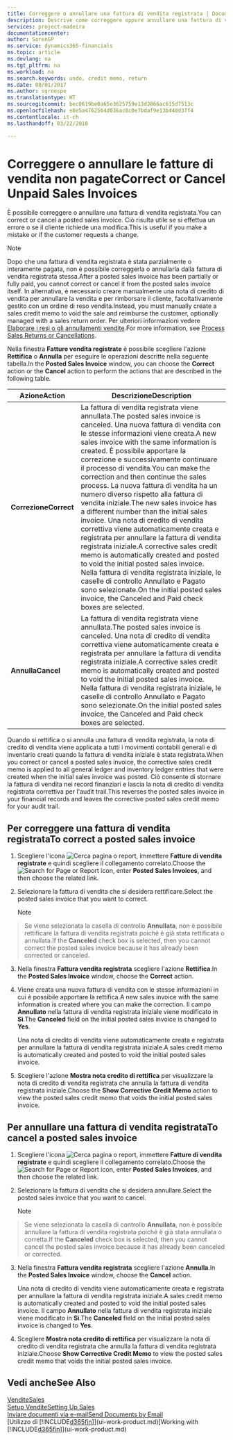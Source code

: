 ```yaml
---
title: Correggere o annullare una fattura di vendita registrata | Documenti Microsoft
description: Descrive come correggere oppure annullare una fattura di vendita registrata e collegarla a una nota di credito di vendita.
services: project-madeira
documentationcenter: 
author: SorenGP
ms.service: dynamics365-financials
ms.topic: article
ms.devlang: na
ms.tgt_pltfrm: na
ms.workload: na
ms.search.keywords: undo, credit memo, return
ms.date: 08/01/2017
ms.author: sgroespe
ms.translationtype: HT
ms.sourcegitcommit: bec0619be0a65e3625759e13d2866ac615d7513c
ms.openlocfilehash: e8e5a4762564d036ac8c0e7bdaf9e13b448d37f4
ms.contentlocale: it-ch
ms.lasthandoff: 03/22/2018

---
```

# <a name="correct-or-cancel-unpaid-sales-invoices"></a><span data-ttu-id="4777c-103">Correggere o annullare le fatture di vendita non pagate</span><span class="sxs-lookup"><span data-stu-id="4777c-103">Correct or Cancel Unpaid Sales Invoices</span></span>
<span data-ttu-id="4777c-104">È possibile correggere o annullare una fattura di vendita registrata.</span><span class="sxs-lookup"><span data-stu-id="4777c-104">You can correct or cancel a posted sales invoice.</span></span> <span data-ttu-id="4777c-105">Ciò risulta utile se si effettua un errore o se il cliente richiede una modifica.</span><span class="sxs-lookup"><span data-stu-id="4777c-105">This is useful if you make a mistake or if the customer requests a change.</span></span>

> [!NOTE]  
>   <span data-ttu-id="4777c-106">Dopo che una fattura di vendita registrata è stata parzialmente o interamente pagata, non è possibile correggerla o annullarla dalla fattura di vendita registrata stessa.</span><span class="sxs-lookup"><span data-stu-id="4777c-106">After a posted sales invoice has been partially or fully paid, you cannot correct or cancel it from the posted sales invoice itself.</span></span> <span data-ttu-id="4777c-107">In alternativa, è necessario creare manualmente una nota di credito di vendita per annullare la vendita e per rimborsare il cliente, facoltativamente gestito con un ordine di reso vendita.</span><span class="sxs-lookup"><span data-stu-id="4777c-107">Instead, you must manually create a sales credit memo to void the sale and reimburse the customer, optionally managed with a sales return order.</span></span> <span data-ttu-id="4777c-108">Per ulteriori informazioni vedere [Elaborare i resi o gli annullamenti vendite](sales-how-process-sales-returns-cancellations.md).</span><span class="sxs-lookup"><span data-stu-id="4777c-108">For more information, see [Process Sales Returns or Cancellations](sales-how-process-sales-returns-cancellations.md).</span></span>

<span data-ttu-id="4777c-109">Nella finestra **Fatture vendita registrate** è possibile scegliere l'azione **Rettifica** o **Annulla** per eseguire le operazioni descritte nella seguente tabella.</span><span class="sxs-lookup"><span data-stu-id="4777c-109">In the **Posted Sales Invoice** window, you can choose the **Correct** action or the **Cancel** action to perform the actions that are described in the following table.</span></span>

| <span data-ttu-id="4777c-110">Azione</span><span class="sxs-lookup"><span data-stu-id="4777c-110">Action</span></span> | <span data-ttu-id="4777c-111">Descrizione</span><span class="sxs-lookup"><span data-stu-id="4777c-111">Description</span></span> |
| --- | --- |
| <span data-ttu-id="4777c-112">**Correzione**</span><span class="sxs-lookup"><span data-stu-id="4777c-112">**Correct**</span></span> |<span data-ttu-id="4777c-113">La fattura di vendita registrata viene annullata.</span><span class="sxs-lookup"><span data-stu-id="4777c-113">The posted sales invoice is canceled.</span></span> <span data-ttu-id="4777c-114">Una nuova fattura di vendita con le stesse informazioni viene creata.</span><span class="sxs-lookup"><span data-stu-id="4777c-114">A new sales invoice with the same information is created.</span></span> <span data-ttu-id="4777c-115">È possibile apportare la correzione e successivamente continuare il processo di vendita.</span><span class="sxs-lookup"><span data-stu-id="4777c-115">You can make the correction and then continue the sales process.</span></span> <span data-ttu-id="4777c-116">La nuova fattura di vendita ha un numero diverso rispetto alla fattura di vendita iniziale.</span><span class="sxs-lookup"><span data-stu-id="4777c-116">The new sales invoice has a different number than the initial sales invoice.</span></span> <span data-ttu-id="4777c-117">Una nota di credito di vendita correttiva viene automaticamente creata e registrata per annullare la fattura di vendita registrata iniziale.</span><span class="sxs-lookup"><span data-stu-id="4777c-117">A corrective sales credit memo is automatically created and posted to void the initial posted sales invoice.</span></span> <span data-ttu-id="4777c-118">Nella fattura di vendita registrata iniziale, le caselle di controllo Annullato e Pagato sono selezionate.</span><span class="sxs-lookup"><span data-stu-id="4777c-118">On the initial posted sales invoice, the Canceled and Paid check boxes are selected.</span></span> |
| <span data-ttu-id="4777c-119">**Annulla**</span><span class="sxs-lookup"><span data-stu-id="4777c-119">**Cancel**</span></span> |<span data-ttu-id="4777c-120">La fattura di vendita registrata viene annullata.</span><span class="sxs-lookup"><span data-stu-id="4777c-120">The posted sales invoice is canceled.</span></span> <span data-ttu-id="4777c-121">Una nota di credito di vendita correttiva viene automaticamente creata e registrata per annullare la fattura di vendita registrata iniziale.</span><span class="sxs-lookup"><span data-stu-id="4777c-121">A corrective sales credit memo is automatically created and posted to void the initial posted sales invoice.</span></span> <span data-ttu-id="4777c-122">Nella fattura di vendita registrata iniziale, le caselle di controllo Annullato e Pagato sono selezionate.</span><span class="sxs-lookup"><span data-stu-id="4777c-122">On the initial posted sales invoice, the Canceled and Paid check boxes are selected.</span></span> |

<span data-ttu-id="4777c-123">Quando si rettifica o si annulla una fattura di vendita registrata, la nota di credito di vendita viene applicata a tutti i movimenti contabili generali e di inventario creati quando la fattura di vendita iniziale è stata registrata.</span><span class="sxs-lookup"><span data-stu-id="4777c-123">When you correct or cancel a posted sales invoice, the corrective sales credit memo is applied to all general ledger and inventory ledger entries that were created when the initial sales invoice was posted.</span></span> <span data-ttu-id="4777c-124">Ciò consente di stornare la fattura di vendita nei record finanziari e lascia la nota di credito di vendita registrata correttiva per l'audit trail.</span><span class="sxs-lookup"><span data-stu-id="4777c-124">This reverses the posted sales invoice in your financial records and leaves the corrective posted sales credit memo for your audit trail.</span></span>

## <a name="to-correct-a-posted-sales-invoice"></a><span data-ttu-id="4777c-125">Per correggere una fattura di vendita registrata</span><span class="sxs-lookup"><span data-stu-id="4777c-125">To correct a posted sales invoice</span></span>
1. <span data-ttu-id="4777c-126">Scegliere l'icona ![Cerca pagina o report](media/ui-search/search_small.png "icona Cerca pagina o report"), immettere **Fatture di vendita registrate** e quindi scegliere il collegamento correlato.</span><span class="sxs-lookup"><span data-stu-id="4777c-126">Choose the ![Search for Page or Report](media/ui-search/search_small.png "Search for Page or Report icon") icon, enter **Posted Sales Invoices**, and then choose the related link.</span></span>  
2. <span data-ttu-id="4777c-127">Selezionare la fattura di vendita che si desidera rettificare.</span><span class="sxs-lookup"><span data-stu-id="4777c-127">Select the posted sales invoice that you want to correct.</span></span>

    > [!NOTE]  
>   <span data-ttu-id="4777c-128">Se viene selezionata la casella di controllo **Annullata**, non è possibile rettificare la fattura di vendita registrata poiché è già stata rettificata o annullata.</span><span class="sxs-lookup"><span data-stu-id="4777c-128">If the **Canceled** check box is selected, then you cannot correct the posted sales invoice because it has already been corrected or canceled.</span></span>
3. <span data-ttu-id="4777c-129">Nella finestra **Fattura vendita registrata** scegliere l'azione **Rettifica**.</span><span class="sxs-lookup"><span data-stu-id="4777c-129">In the **Posted Sales Invoice** window, choose the **Correct** action.</span></span>  
4. <span data-ttu-id="4777c-130">Viene creata una nuova fattura di vendita con le stesse informazioni in cui è possibile apportare la rettifica.</span><span class="sxs-lookup"><span data-stu-id="4777c-130">A new sales invoice with the same information is created where you can make the correction.</span></span> <span data-ttu-id="4777c-131">Il campo **Annullato** nella fattura di vendita registrata iniziale viene modificato in **Sì**.</span><span class="sxs-lookup"><span data-stu-id="4777c-131">The **Canceled** field on the initial posted sales invoice is changed to **Yes**.</span></span>

    <span data-ttu-id="4777c-132">Una nota di credito di vendita viene automaticamente creata e registrata per annullare la fattura di vendita registrata iniziale.</span><span class="sxs-lookup"><span data-stu-id="4777c-132">A sales credit memo is automatically created and posted to void the initial posted sales invoice.</span></span>
5. <span data-ttu-id="4777c-133">Scegliere l'azione **Mostra nota credito di rettifica** per visualizzare la nota di credito di vendita registrata che annulla la fattura di vendita registrata iniziale.</span><span class="sxs-lookup"><span data-stu-id="4777c-133">Choose the **Show Corrective Credit Memo** action to view the posted sales credit memo that voids the initial posted sales invoice.</span></span>

## <a name="to-cancel-a-posted-sales-invoice"></a><span data-ttu-id="4777c-134">Per annullare una fattura di vendita registrata</span><span class="sxs-lookup"><span data-stu-id="4777c-134">To cancel a posted sales invoice</span></span>
1. <span data-ttu-id="4777c-135">Scegliere l'icona ![Cerca pagina o report](media/ui-search/search_small.png "icona Cerca pagina o report"), immettere **Fatture di vendita registrate** e quindi scegliere il collegamento correlato.</span><span class="sxs-lookup"><span data-stu-id="4777c-135">Choose the ![Search for Page or Report](media/ui-search/search_small.png "Search for Page or Report icon") icon, enter **Posted Sales Invoices**, and then choose the related link.</span></span>  
2. <span data-ttu-id="4777c-136">Selezionare la fattura di vendita che si desidera annullare.</span><span class="sxs-lookup"><span data-stu-id="4777c-136">Select the posted sales invoice that you want to cancel.</span></span>

    > [!NOTE]  
>   <span data-ttu-id="4777c-137">Se viene selezionata la casella di controllo **Annullata**, non è possibile annullare la fattura di vendita registrata poiché è già stata annullata o corretta.</span><span class="sxs-lookup"><span data-stu-id="4777c-137">If the **Canceled** check box is selected, then you cannot cancel the posted sales invoice because it has already been canceled or corrected.</span></span>
3. <span data-ttu-id="4777c-138">Nella finestra **Fattura vendita registrata** scegliere l'azione **Annulla**.</span><span class="sxs-lookup"><span data-stu-id="4777c-138">In the **Posted Sales Invoice** window, choose the **Cancel** action.</span></span>

    <span data-ttu-id="4777c-139">Una nota di credito di vendita viene automaticamente creata e registrata per annullare la fattura di vendita registrata iniziale.</span><span class="sxs-lookup"><span data-stu-id="4777c-139">A sales credit memo is automatically created and posted to void the initial posted sales invoice.</span></span> <span data-ttu-id="4777c-140">Il campo **Annullato** nella fattura di vendita registrata iniziale viene modificato in **Sì**.</span><span class="sxs-lookup"><span data-stu-id="4777c-140">The **Canceled** field on the initial posted sales invoice is changed to **Yes**.</span></span>
4. <span data-ttu-id="4777c-141">Scegliere **Mostra nota credito di rettifica** per visualizzare la nota di credito di vendita registrata che annulla la fattura di vendita registrata iniziale.</span><span class="sxs-lookup"><span data-stu-id="4777c-141">Choose **Show Corrective Credit Memo** to view the posted sales credit memo that voids the initial posted sales invoice.</span></span>

## <a name="see-also"></a><span data-ttu-id="4777c-142">Vedi anche</span><span class="sxs-lookup"><span data-stu-id="4777c-142">See Also</span></span>
[<span data-ttu-id="4777c-143">Vendite</span><span class="sxs-lookup"><span data-stu-id="4777c-143">Sales</span></span>](sales-manage-sales.md)  
[<span data-ttu-id="4777c-144">Setup Vendite</span><span class="sxs-lookup"><span data-stu-id="4777c-144">Setting Up Sales</span></span>](sales-setup-sales.md)  
[<span data-ttu-id="4777c-145">Inviare documenti via e-mail</span><span class="sxs-lookup"><span data-stu-id="4777c-145">Send Documents by Email</span></span>](ui-how-send-documents-email.md)  
<span data-ttu-id="4777c-146">[Utilizzo di [!INCLUDE[d365fin](includes/d365fin_md.md)]](ui-work-product.md)</span><span class="sxs-lookup"><span data-stu-id="4777c-146">[Working with [!INCLUDE[d365fin](includes/d365fin_md.md)]](ui-work-product.md)</span></span>

